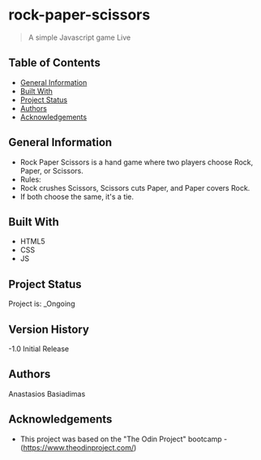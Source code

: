 # rock-paper-scissors

> A simple Javascript game
> Live

## Table of Contents

- [General Information](#general-information)
- [Built With](#built-with)
- [Project Status](#project-status)
- [Authors](#authors)
- [Acknowledgements](#acknowledgements)

## General Information

- Rock Paper Scissors is a hand game where two players choose Rock, Paper, or Scissors.
- Rules:
- Rock crushes Scissors, Scissors cuts Paper, and Paper covers Rock.
- If both choose the same, it's a tie.

## Built With

- HTML5
- CSS
- JS

## Project Status

Project is: \_Ongoing

## Version History

-1.0
Initial Release

## Authors

Anastasios Basiadimas

## Acknowledgements

- This project was based on the "The Odin Project" bootcamp - (https://www.theodinproject.com/)
